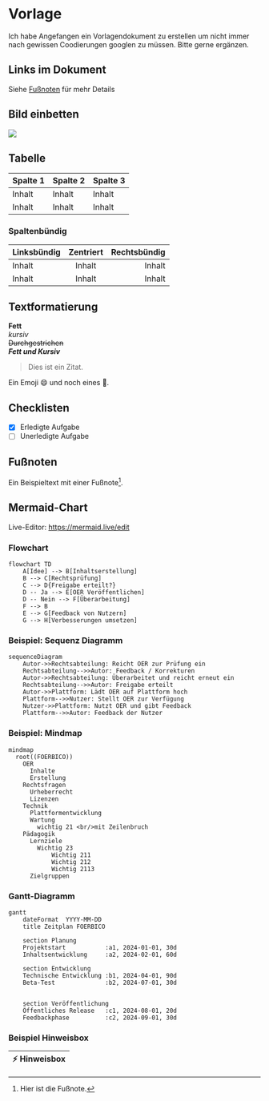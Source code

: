 # Vorlage
Ich habe Angefangen ein Vorlagendokument zu erstellen um nicht immer nach gewissen Coodierungen googlen zu müssen. Bitte gerne ergänzen.

## Links im Dokument
Siehe [Fußnoten](#fußnoten) für mehr Details

## Bild einbetten
![](https://git.rpi-virtuell.de/Comenius-Institut/FOERBICO/raw/branch/main/design/logos/fOERbico.svg)

## Tabelle
<table>
  <thead>
    <tr>
      <th>Spalte 1</th>
      <th>Spalte 2</th>
      <th>Spalte 3</th>
    </tr>
  </thead>
  <tbody>
    <tr>
      <td>Inhalt</td>
      <td>Inhalt</td>
      <td>Inhalt</td>
    </tr>
    <tr>
      <td>Inhalt</td>
      <td>Inhalt</td>
      <td>Inhalt</td>
    </tr>
  </tbody>
</table>

### Spaltenbündig
| Linksbündig | Zentriert | Rechtsbündig |
| :---         |     :---:      |          ---: |
| Inhalt  | Inhalt     | Inhalt    |
| Inhalt   | Inhalt      | Inhalt      |


## Textformatierung

**Fett**  
*kursiv*  
~~Durchgestrichen~~  
_**Fett und Kursiv**_
> Dies ist ein Zitat.

Ein Emoji :smile: und noch eines :rocket:.

## Checklisten
- [x] Erledigte Aufgabe
- [ ] Unerledigte Aufgabe

## Fußnoten
Ein Beispieltext mit einer Fußnote[^1].




## Mermaid-Chart

Live-Editor: https://mermaid.live/edit

### Flowchart
```mermaid
flowchart TD
    A[Idee] --> B[Inhaltserstellung]
    B --> C[Rechtsprüfung]
    C --> D{Freigabe erteilt?}
    D -- Ja --> E[OER Veröffentlichen]
    D -- Nein --> F[Überarbeitung]
    F --> B
    E --> G[Feedback von Nutzern]
    G --> H[Verbesserungen umsetzen]
```
### Beispiel: Sequenz Diagramm
```mermaid
sequenceDiagram
    Autor->>Rechtsabteilung: Reicht OER zur Prüfung ein
    Rechtsabteilung-->>Autor: Feedback / Korrekturen
    Autor->>Rechtsabteilung: Überarbeitet und reicht erneut ein
    Rechtsabteilung-->>Autor: Freigabe erteilt
    Autor->>Plattform: Lädt OER auf Plattform hoch
    Plattform-->>Nutzer: Stellt OER zur Verfügung
    Nutzer->>Plattform: Nutzt OER und gibt Feedback
    Plattform-->>Autor: Feedback der Nutzer
```
### Beispiel: Mindmap
```mermaid
mindmap
  root((FOERBICO))
    OER
      Inhalte
      Erstellung
    Rechtsfragen
      Urheberrecht
      Lizenzen
    Technik
      Plattformentwicklung
      Wartung
        wichtig 21 <br/>mit Zeilenbruch
    Pädagogik
      Lernziele
        Wichtig 23
            Wichtig 211
            Wichtig 212
            Wichtig 2113
      Zielgruppen
```
### Gantt-Diagramm
```mermaid
gantt
    dateFormat  YYYY-MM-DD
    title Zeitplan FOERBICO

    section Planung
    Projektstart           :a1, 2024-01-01, 30d
    Inhaltsentwicklung     :a2, 2024-02-01, 60d

    section Entwicklung
    Technische Entwicklung :b1, 2024-04-01, 90d
    Beta-Test              :b2, 2024-07-01, 30d
  

    section Veröffentlichung
    Öffentliches Release   :c1, 2024-08-01, 20d
    Feedbackphase          :c2, 2024-09-01, 30d
```

### Beispiel Hinweisbox
| :zap:        Hinweisbox  |
|-|

[^1]: Hier ist die Fußnote.